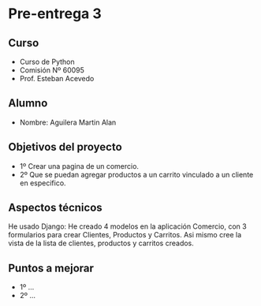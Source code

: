 # Pre-entrega 3

## Curso

- Curso de Python
- Comisión Nº 60095
- Prof. Esteban Acevedo

## Alumno

- Nombre: Aguilera Martin Alan

## Objetivos del proyecto

- 1º Crear una pagina de un comercio.
- 2º Que se puedan agregar productos a un carrito vinculado a un cliente en especifico.

## Aspectos técnicos

He usado Django: He creado 4 modelos en la aplicación Comercio, con 3 formularios para crear Clientes, Productos y Carritos. Asi mismo cree la vista de la lista de clientes, productos y carritos creados.

## Puntos a mejorar

- 1º ...
- 2º ...